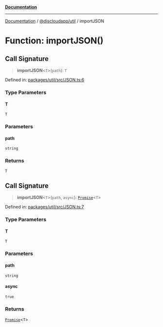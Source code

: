 [**Documentation**](../../../README.md)

***

[Documentation](../../../packages.md) / [@discloudapp/util](../README.md) / importJSON

# Function: importJSON()

## Call Signature

> **importJSON**\<`T`\>(`path`): `T`

Defined in: [packages/util/src/JSON.ts:6](https://github.com/discloud/discloud.app/blob/e06d08869d94db25520cbe5fdcc3cdbc242fb0cb/packages/util/src/JSON.ts#L6)

### Type Parameters

#### T

`T`

### Parameters

#### path

`string`

### Returns

`T`

## Call Signature

> **importJSON**\<`T`\>(`path`, `async`): [`Promise`](https://developer.mozilla.org/docs/Web/JavaScript/Reference/Global_Objects/Promise)\<`T`\>

Defined in: [packages/util/src/JSON.ts:7](https://github.com/discloud/discloud.app/blob/e06d08869d94db25520cbe5fdcc3cdbc242fb0cb/packages/util/src/JSON.ts#L7)

### Type Parameters

#### T

`T`

### Parameters

#### path

`string`

#### async

`true`

### Returns

[`Promise`](https://developer.mozilla.org/docs/Web/JavaScript/Reference/Global_Objects/Promise)\<`T`\>
